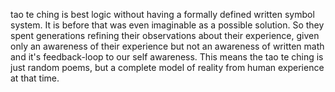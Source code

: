 tao te ching is best logic without having a formally defined written symbol system. It is before that was even imaginable as a possible solution. So they spent generations refining their observations about their experience, given only an awareness of their experience but not an awareness of written math and it's feedback-loop to our self awareness. This means the tao te ching is just random poems, but a complete model of reality from human experience at that time.
